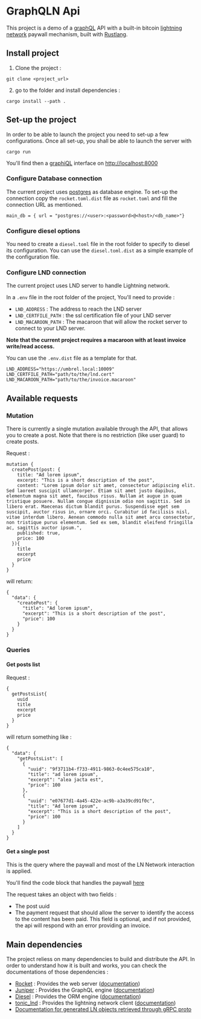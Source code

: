 # GraphQLN Api

This project is a demo of a [graphQL](https://graphql.org/) API with a built-in bitcoin [lightning network](https://en.wikipedia.org/wiki/Lightning_Network) paywall mechanism, built with [Rustlang](https://www.rust-lang.org/).


## Install project

1. Clone the project :

```
git clone <project_url>
```

2. go to the folder and install dependencies : 
```
cargo install --path .
```

## Set-up the project

In order to be able to launch the project you need to set-up a few configurations. Once all set-up, you shall be able to launch the server with

```
cargo run
```

You'll find then a [graphiQL](https://github.com/graphql/graphiql) interface on [http://localhost:8000](http://localhost:8000)
### Configure Database connection

The current project uses [postgres]() as database engine. 
To set-up the connection copy the `rocket.toml.dist` file as `rocket.toml` and fill the connection URL as mentioned. 

```
main_db = { url = "postgres://<user>:<password>@<host>/<db_name>"}
```

### Configure diesel options

You need to create a `diesel.toml` file in the root folder to specify to diesel its configuration. You can use the `diesel.toml.dist` as a simple example of the configuration file.

### Configure LND connection 

The current project uses LND server to handle Lightning network.

In a `.env` file in the root folder of the project, You'll need to provide :

- `LND_ADDRESS` : The address to reach the LND server
- `LND_CERTFILE_PATH` : the ssl certification file of your LND server
-  `LND_MACAROON_PATH` : The macaroon that will allow the rocket server to connect to your LND server. 

**Note that the current project requires a macaroon with at least invoice write/read access.**

You can use the `.env.dist` file as a template for that.

```
LND_ADDRESS="https://umbrel.local:10009"
LND_CERTFILE_PATH="path/to/the/lnd.cert"
LND_MACAROON_PATH="path/to/the/invoice.macaroon"
```

## Available requests 

### Mutation

There is currently a single mutation available through the API, that allows you to create a post. Note that there is no restriction (like user guard) to create posts. 

Request : 

````
mutation {
  createPost(post: {
    title: "Ad lorem ipsum",
    excerpt: "This is a short description of the post",
    content: "Lorem ipsum dolor sit amet, consectetur adipiscing elit. Sed laoreet suscipit ullamcorper. Etiam sit amet justo dapibus, elementum magna sit amet, faucibus risus. Nullam at augue in quam tristique posuere. Nullam congue dignissim odio non sagittis. Sed in libero erat. Maecenas dictum blandit purus. Suspendisse eget sem suscipit, auctor risus in, ornare orci. Curabitur id facilisis nisl, vitae interdum libero. Aenean commodo nulla sit amet arcu consectetur, non tristique purus elementum. Sed ex sem, blandit eleifend fringilla ac, sagittis auctor ipsum.",
    published: true,
    price: 100
  }){
    title
    excerpt
    price
  }
}
````

will return: 

````
{
  "data": {
    "createPost": {
      "title": "Ad lorem ipsum",
      "excerpt": "This is a short description of the post",
      "price": 100
    }
  }
}
````
### Queries

#### **Get posts list**

Request : 
```
{
  getPostsList{
    uuid
    title
    excerpt
    price
  }
}
```

will return something like : 

```
{
  "data": {
    "getPostsList": [
      {
        "uuid": "9f3711b4-f733-4911-9863-0c4ee575ca10",
        "title": "ad lorem ipsum",
        "excerpt": "alea jacta est",
        "price": 100
      },
      {
        "uuid": "e07677d1-4a45-422e-ac9b-a3a39cd91f0c",
        "title": "Ad lorem ipsum",
        "excerpt": "This is a short description of the post",
        "price": 100
      }
    ]
  }
}
```
#### **Get a single post**

This is the query where the paywall and most of the LN Network interaction is applied. 

You'll find the code block that handles the paywall [here](https://github.com/Asone/graphqln/blob/master/src/graphql/query.rs#L40)

The request takes an object with two fields : 
- The post uuid
- The payment request that should allow the server to identify the access to the content has been paid. This field is optional, and if not provided, the api will respond with an error providing an invoice.



## Main dependencies

The project reliess on many dependencies to build and distribute the API. 
In order to understand how it is built and works, you can check the documentations of those dependencies : 

- [Rocket](https://rocket.rs/) : Provides the web server ([documentation](https://api.rocket.rs/v0.5-rc/rocket/))
- [Juniper](https://github.com/graphql-rust/juniper) : Provides the GraphQL engine ([documentation](https://docs.rs/juniper/0.15.7/juniper/))
- [Diesel](https://diesel.rs/) : Provides the ORM engine ([documentation](https://docs.diesel.rs/master/diesel/index.html))
- [tonic_lnd](https://github.com/Kixunil/tonic_lnd) : Provides the lightning network client ([documentation](https://docs.rs/tonic_lnd/0.1.1/tonic_lnd/))
- [Documentation for generated LN objects retrieved through gRPC proto]()

